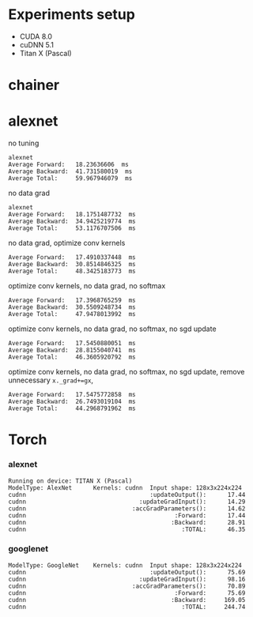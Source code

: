 # Experiments setup
+ CUDA 8.0
+ cuDNN 5.1
+ Titan X (Pascal)

# chainer

# alexnet
no tuning
```
alexnet                                 
Average Forward:   18.23636606  ms      
Average Backward:  41.731580019  ms     
Average Total:     59.967946079  ms     
```

no data grad
```
alexnet                                
Average Forward:   18.1751487732  ms   
Average Backward:  34.9425219774  ms   
Average Total:     53.1176707506  ms   
```

no data grad, optimize conv kernels
```
Average Forward:   17.4910337448  ms   
Average Backward:  30.8514846325  ms   
Average Total:     48.3425183773  ms   

```

optimize conv kernels, no data grad, no softmax

```
Average Forward:   17.3968765259  ms 
Average Backward:  30.5509248734  ms 
Average Total:     47.9478013992  ms 
```

optimize conv kernels, no data grad, no softmax, no sgd update

```
Average Forward:   17.5450880051  ms    
Average Backward:  28.8155040741  ms    
Average Total:     46.3605920792  ms    
```

optimize conv kernels, no data grad, no softmax, no sgd update, remove unnecessary `x._grad+=gx`,

```
Average Forward:   17.5475772858  ms  
Average Backward:  26.7493019104  ms  
Average Total:     44.2968791962  ms  
```


# Torch

### alexnet
```
Running on device: TITAN X (Pascal)
ModelType: AlexNet      Kernels: cudnn  Input shape: 128x3x224x224
cudnn                                   :updateOutput():      17.44
cudnn                                :updateGradInput():      14.29
cudnn                              :accGradParameters():      14.62
cudnn                                          :Forward:      17.44
cudnn                                         :Backward:      28.91
cudnn                                            :TOTAL:      46.35

```

### googlenet
```
ModelType: GoogleNet    Kernels: cudnn  Input shape: 128x3x224x224     
cudnn                                   :updateOutput():      75.69    
cudnn                                :updateGradInput():      98.16    
cudnn                              :accGradParameters():      70.89    
cudnn                                          :Forward:      75.69    
cudnn                                         :Backward:     169.05    
cudnn                                            :TOTAL:     244.74    
```

